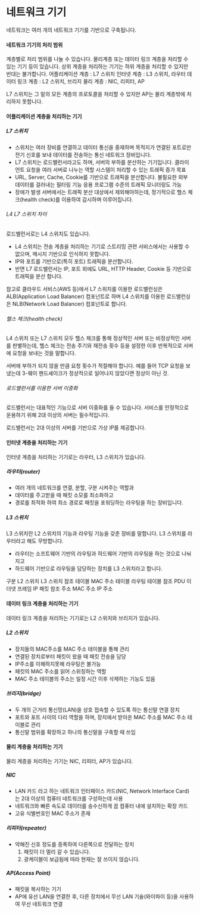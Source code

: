 # 네트워크 기기

네트워크는 여러 개의 네트워크 기기를 기반으로 구축됩니다.

#### 네트워크 기기의 처리 범위
계층별로 처리 범위를 나눌 수 있습니다.
물리계층 또는 데이터 링크 계층을 처리할 수 있는 기기 등이 있습니다.
상위 계층을 처리하는 기기는 하위 계층을 처리할 수 있지만 반대는 불가합니다.
어플리케이션 계층 : L7 스위치
인터넷 계층       : L3 스위치, 라우터
데이터 링크 계층  : L2 스위치, 브리지
물리 계층         : NIC, 리피터, AP

L7 스위치는 그 밑의 모든 계층의 프로토콜을 처리할 수 있지만 AP는 물리 계층밖에 처리하지 못합니다.

#### 어플리케이션 계층을 처리하는 기기

##### L7 스위치
- 스위치는 여러 장비를 연결하고 데이터 통신을 중재하며 
    목적지가 연결된 포트로만 전기 신호를 보내 데이터를 전송하는 통신 네트워크 장비입니다.
- L7 스위치는 로드밸런서라고도 하며, 서버의 부하를 분산하는 기기입니다.
    클라이언트 요청을 여러 서버로 나누는 역할
    시스템이 처리할 수 있는 트래픽 증가 목표
- URL, Server, Cache, Cookie를 기반으로 트래픽을 분산합니다.
    불필요한 외부 데이터를 걸러내는 필터링 기능
    응용 프로그램 수준의 트래픽 모니터링도 가능
- 장애가 발생 서버에서는 트래픽 분산 대상에서 제외해야하는데,
    정기적으로 헬스 체크(health check)를 이용하여 감시하며 이루어집니다.

###### L4 L7 스위치 차이
로드밸런서로는 L4 스위치도 있습니다.
- L4 스위치는 전송 계층을 처리하는 기기로 스트리밍 관련 서비스에서는 사용할 수 없으며,
    메시지 기반으로 인식하지 못합니다. 
- IP와 포트를 기반으로(특히 포트) 트래픽을 분산합니다.
- 반면 L7 로드밸런서는 IP, 포트 외에도 URL, HTTP Header, Cookie 등 기반으로 트래픽을 분산 합니다.

참고로 클라우드 서비스(AWS 등)에서 
L7 스위치를 이용한 로드밸런싱은 ALB(Application Load Balancer) 컴포넌트로 하며
L4 스위치를 이용한 로드밸런싱은 NLB(Network Load Balancer) 컴포넌트로 합니다.

###### 헬스 체크(health check)
L4 스위치 또는 L7 스위치 모두 헬스 체크를 통해 정상적인 서버 또는 비정상적인 서버를 판별하는데,
헬스 체크는 전송 주기와 재전송 횟수 등을 설정한 이후 반복적으로 서버에 요청을 보내는 것을 말합니다.

서버에 부하가 되지 않을 만큼 요청 횟수가 적절해야 합니다.
예를 들어 TCP 요청을 보냈는데 3-웨이 핸드셰이크가 정상적으로 일어나지 않았다면 정상이 아닌 것.

###### 로드밸런서를 이용한 서버 이중화
로드밸런서는 대표적인 기능으로 서버 이중화를 들 수 있습니다.
서비스를 안정적으로 운용하기 위해 2대 이상의 서버는 필수적입니다.

로드밸런서는 2대 이상의 서버를 기반으로 가상 IP를 제공합니다.

#### 인터넷 계층을 처리하는 기기
인터넷 계층을 처리하는 기기로는 라우터, L3 스위치가 있습니다.

##### 라우터(router)
- 여러 개의 네트워크를 연결, 분할, 구분 시켜주는 역할과 
- 데이터를 주고받을 때 패킷 소모를 최소화하고
- 경로를 최적화 하여 최소 경로로 패킷을 포워딩하는 라우팅을 하는 장비입니다.

##### L3 스위치
L3 스위치란 L2 스위치의 기능과 라우팅 기능을 갖춘 장비를 말합니다.
L3 스위치를 라우터라고 해도 무방합니다.
- 라우터는 소프트웨어 기반의 라우팅과 하드웨어 기반의 라우팅을 하는 것으로 나눠지고
- 하드웨어 기반으로 라우팅을 담당하는 장치를 L3 스위치라고 합니다.

구분            L2 스위치           L3 스위치
참조 테이블     MAC 주소 테이블     라우팅 테이블
참조 PDU        이더넷 프레임       IP 패킷
참조 주소       MAC 주소            IP 주소

#### 데이터 링크 계층을 처리하는 기기
데이터 링크 계층을 처리하는 기기로는 L2 스위치와 브리지가 있습니다.

##### L2 스위치
- 장치들의 MAC주소를 MAC 주소 테이블을 통해 관리
- 연결된 장치로부터 패킷이 왔을 때 패킷 전송을 담당
- IP주소를 이해하지못해 라우팅은 불가능
- 패킷의 MAC 주소를 읽어 스위칭하는 역할
- MAC 주소 테이블의 주소는 일정 시간 이후 삭제하는 기능도 있음

##### 브리지(bridge)
- 두 개의 근거리 통신망(LAN)을 상호 접속할 수 있도록 하는 통신말 연결 장치
- 포트와 포트 사이의 다리 역할을 하며, 장치에서 받아온 MAC 주소를 MAC 주소 테이블로 관리
- 통신말 범위를 확장하고 하나의 통신말을 구축할 때 쓰임

#### 물리 계층을 처리하는 기기
물리 계층을 처리하는 기기는 NIC, 리피터, AP가 있습니다.

##### NIC
- LAN 카드 라고 하는 네트워크 인터페이스 카드(NIC, Network Interface Card)는 2대 이상의 컴퓨터 네트워크를 구성하는데 사용
- 네트워크와 빠른 속도로 데이터를 송수신하게 끔 컴퓨터 내에 설치하는 확장 카드
- 고유 식별번호인 MAC 주소가 존재

##### 리피터(repeater)
- 약해진 신호 정도를 증폭하여 다른쪽으로 전달하는 장치
    1) 패킷이 더 멀리 갈 수 있습니다.
    2) 광케이블이 보급됨에 따라 현재는 잘 쓰이지 않습니다.

##### AP(Access Point)
- 패킷을 복사하는 기기
- AP에 유선 LAN을 연결한 후, 다른 장치에서 무선 LAN 기술(와이파이 등)을 사용하여 무선 네트워크 연결
